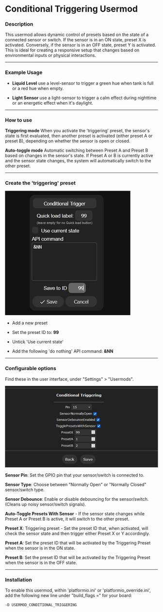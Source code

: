 # Conditional Triggering Usermod


### Description

This usermod allows dynamic control of presets based on the state of a connected sensor or switch.
If the sensor is in an ON state, preset X is activated. Conversely, if the sensor is in an OFF state, preset Y is activated.
This is ideal for creating a responsive setup that changes based on environmental inputs or physical interactions.


---

### Example Usage

- **Liquid Level** use a level-sensor to trigger a green hue when tank is full or a red hue when empty.

- **Light Sensor** use a light-sensor to trigger a calm effect during nighttime or an energetic effect when it's daylight.


---

### How to use

**Triggering mode**
When you activate the 'triggering' preset, the sensor's state is first evaluated, then another preset is activated (either preset A or preset B), depending on whether the sensor is open or closed.

**Auto-toggle mode**
Automatic switching between Preset A and Preset B based on changes in the sensor's state. If Preset A or B is currently active and the sensor state changes, the system will automatically switch to the other preset.


---

### Create the 'triggering' preset

![Screenshot Of The 'Triggering Preset' Setup](./assets/trigger_preset.jpg "Screenshot Of The 'Triggering Preset' Setup")

- Add a new preset

- Set the preset ID to: **99**

- Untick 'Use current state'

- Add the following 'do nothing' API command: **&NN**


---

### Configurable options

Find these in the user interface, under "Settings" > "Usermods".

![Screenshot of The Usermod Settings Page](./assets/usermod_settings.jpg "Screenshot of The Usermod Settings Page")

**Sensor Pin**: Set the GPIO pin that your sensor/switch is connected to.

**Sensor Type**: Choose between "Normally Open" or "Normally Closed" sensor/switch type.

**Sensor Debounce**: Enable or disable debouncing for the sensor/switch. (Cleans up noisy sensor/switch signals).

**Auto-Toggle Presets With Sensor** - If the sensor state changes while Preset A or Preset B is active, it will switch to the other preset.

**Preset X**: Triggering preset - Set the preset ID that, when activated, will check the sensor state and then trigger either Preset X or Y accordingly.

**Preset A**: Set the preset ID that will be activated by the Triggering Preset when the sensor is in the ON state.

**Preset B**: Set the preset ID that will be activated by the Triggering Preset when the sensor is in the OFF state.

---

### Installation

To enable this usermod, within 'platformio.ini' or 'platformio_override.ini', add the following new line under "build_flags =" for your board:
```
-D USERMOD_CONDITIONAL_TRIGGERING
```
